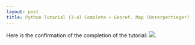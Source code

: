 ```yaml
---
layout: post
title: Python Tutorial (3-4) Complete + Georef. Map (Unterpertinger)
---
```


Here is the confirmation of the completion of the tutorial:
![](../img/Unterpertinger/Unterpertinger-python-tut2.png).